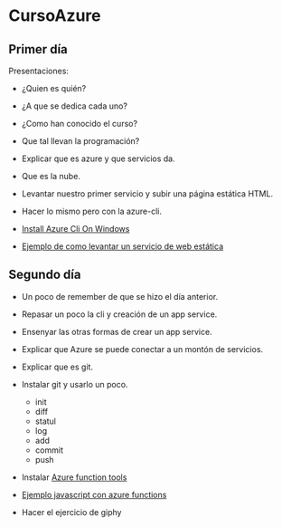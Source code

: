 # CursoAzure

## Primer día

Presentaciones:

* ¿Quien es quién?
* ¿A que se dedica cada uno?
* ¿Como han conocido el curso?
* Que tal llevan la programación?

* Explicar que es azure y que servicios da.
* Que es la nube.

* Levantar nuestro primer servicio y subir una página estática HTML.
* Hacer lo mismo pero con la azure-cli.

* [Install Azure Cli On Windows](https://docs.microsoft.com/en-us/cli/azure/install-azure-cli-windows?tabs=azure-cli)

* [Ejemplo de como levantar un servicio de web estática](https://docs.microsoft.com/en-us/azure/app-service/quickstart-html)

## Segundo día

* Un poco de remember de que se hizo el día anterior.
* Repasar un poco la cli y creación de un app service.
* Ensenyar las otras formas de crear un app service.
* Explicar que Azure se puede conectar a un montón de servicios.

* Explicar que es git.
* Instalar git y usarlo un poco.
  * init
  * diff
  * statul
  * log
  * add
  * commit
  * push

* Instalar [Azure function tools](https://docs.microsoft.com/es-es/azure/azure-functions/functions-run-local?tabs=v4%2Cwindows%2Ccsharp%2Cportal%2Cbash)
* [Ejemplo javascript con azure functions](https://docs.microsoft.com/en-us/azure/azure-functions/create-first-function-cli-node?tabs=azure-cli%2Cbrowser)

* Hacer el ejercicio de giphy
